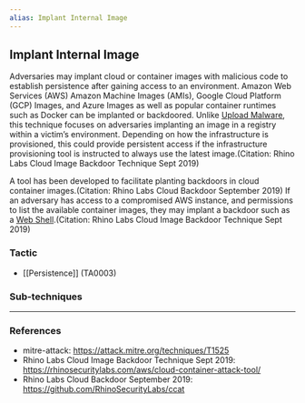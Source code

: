 ```yaml
---
alias: Implant Internal Image
---
```


## Implant Internal Image

Adversaries may implant cloud or container images with malicious code to establish persistence after gaining access to an environment. Amazon Web Services (AWS) Amazon Machine Images (AMIs), Google Cloud Platform (GCP) Images, and Azure Images as well as popular container runtimes such as Docker can be implanted or backdoored. Unlike [Upload Malware](https://attack.mitre.org/techniques/T1608/001), this technique focuses on adversaries implanting an image in a registry within a victim’s environment. Depending on how the infrastructure is provisioned, this could provide persistent access if the infrastructure provisioning tool is instructed to always use the latest image.(Citation: Rhino Labs Cloud Image Backdoor Technique Sept 2019)

A tool has been developed to facilitate planting backdoors in cloud container images.(Citation: Rhino Labs Cloud Backdoor September 2019) If an adversary has access to a compromised AWS instance, and permissions to list the available container images, they may implant a backdoor such as a [Web Shell](https://attack.mitre.org/techniques/T1505/003).(Citation: Rhino Labs Cloud Image Backdoor Technique Sept 2019)


### Tactic

- [[Persistence]] (TA0003)

### Sub-techniques


---
### References

- mitre-attack: https://attack.mitre.org/techniques/T1525
- Rhino Labs Cloud Image Backdoor Technique Sept 2019: https://rhinosecuritylabs.com/aws/cloud-container-attack-tool/
- Rhino Labs Cloud Backdoor September 2019: https://github.com/RhinoSecurityLabs/ccat
